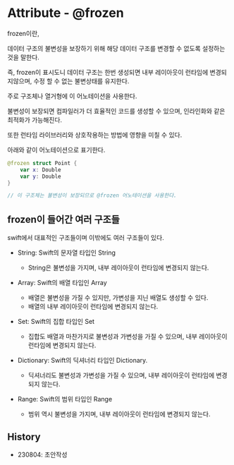 # Attribute - @frozen

frozen이란,  

데이터 구조의 불변성을 보장하기 위해 해당 데이터 구조를 변경할 수 없도록 설정하는 것을 말한다.

즉, frozen이 표시도니 데이터 구조는 한번 생성되면 내부 레이아웃이 런타임에 변경되지않으며, 수정 할 수 없는 불변상태를 유지한다. 

주로 구조체나 열거형에 이 어노테이션을 사용한다. 

불변성이 보장되면 컴파일러가 더 효율적인 코드를 생성할 수 있으며, 인라인화와 같은 최적화가 가능해진다.  

또한 런타임 라이브러리와 상호작용하는 방법에 영향을 미칠 수 있다.  

아래와 같이 어노테이션으로 표기한다.  


```SWIFT
@frozen struct Point {
    var x: Double
    var y: Double
}

// 이 구조체는 불변성이 보장되므로 @frozen 어노테이션을 사용한다.

```

## frozen이 들어간 여러 구조들
swift에서 대표적인 구조들이며 이밖에도 여러 구조들이 있다.

- String: Swift의 문자열 타입인 String
    - String은 불변성을 가지며, 내부 레이아웃이 런타임에 변경되지 않는다.

- Array: Swift의 배열 타입인 Array
    - 배열은 불변성을 가질 수 있지만, 가변성을 지닌 배열도 생성할 수 있다.
    - 배열의 내부 레이아웃이 런타임에 변경되지 않는다.

- Set: Swift의 집합 타입인 Set
    - 집합도 배열과 마찬가지로 불변성과 가변성을 가질 수 있으며, 내부 레이아웃이 런타임에 변경되지 않는다.

- Dictionary: Swift의 딕셔너리 타입인 Dictionary.
    - 딕셔너리도 불변성과 가변성을 가질 수 있으며, 내부 레이아웃이 런타임에 변경되지 않는다.

- Range: Swift의 범위 타입인 Range
    - 범위 역시 불변성을 가지며, 내부 레이아웃이 런타임에 변경되지 않는다.



## History
- 230804: 초안작성
